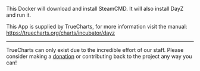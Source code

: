 This Docker will download and install SteamCMD. It will also install DayZ and run it.


This App is supplied by TrueCharts, for more information visit the manual: https://truecharts.org/charts/incubator/dayz

---

TrueCharts can only exist due to the incredible effort of our staff.
Please consider making a [donation](https://truecharts.org/docs/about/sponsor) or contributing back to the project any way you can!
